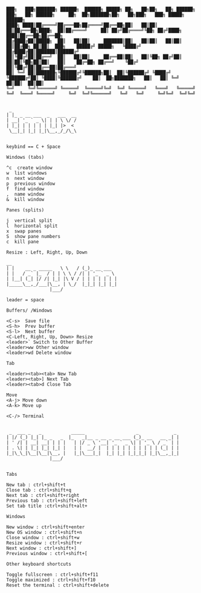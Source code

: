     ███╗   ███╗███████╗ ██████╗  ██████╗ █████╗ ██╗   ██╗██╗   ██╗ ██████╗ ███╗   ██╗ ██████╗     ██╗  ██╗███████╗██╗   ██╗███╗   ███╗ █████╗ ██████╗ 
    ████╗ ████║██╔════╝██╔═══██╗██╔════╝██╔══██╗██║   ██║██║   ██║██╔═══██╗████╗  ██║██╔════╝     ██║ ██╔╝██╔════╝╚██╗ ██╔╝████╗ ████║██╔══██╗██╔══██╗
    ██╔████╔██║█████╗  ██║   ██║██║     ███████║██║   ██║██║   ██║██║   ██║██╔██╗ ██║██║  ███╗    █████╔╝ █████╗   ╚████╔╝ ██╔████╔██║███████║██████╔╝
    ██║╚██╔╝██║██╔══╝  ██║   ██║██║     ██╔══██║██║   ██║╚██╗ ██╔╝██║   ██║██║╚██╗██║██║   ██║    ██╔═██╗ ██╔══╝    ╚██╔╝  ██║╚██╔╝██║██╔══██║██╔═══╝ 
    ██║ ╚═╝ ██║███████╗╚██████╔╝╚██████╗██║  ██║╚██████╔╝ ╚████╔╝ ╚██████╔╝██║ ╚████║╚██████╔╝    ██║  ██╗███████╗   ██║   ██║ ╚═╝ ██║██║  ██║██║     
    ╚═╝     ╚═╝╚══════╝ ╚═════╝  ╚═════╝╚═╝  ╚═╝ ╚═════╝   ╚═══╝   ╚═════╝ ╚═╝  ╚═══╝ ╚═════╝     ╚═╝  ╚═╝╚══════╝   ╚═╝   ╚═╝     ╚═╝╚═╝  ╚═╝╚═╝     
                                                                                                             
                                                                                                             
     _                                                                                                       
    | |_ _ __ ___  _   ___  __                                                                               
    | __| '_ ` _ \| | | \ \/ /                                                                               
    | |_| | | | | | |_| |>  <                                                                                
     \__|_| |_| |_|\__,_/_/\_\                                                                               
                                                                                                             
                                                                                                             
    keybind == C + Space                                                                                     
                                                                                                             
    Windows (tabs)                                                                                           
                                                                                                             
    ^c  create window                                                                                        
    w  list windows                                                                                          
    n  next window                                                                                           
    p  previous window                                                                                       
    f  find window                                                                                           
    ,  name window                                                                                           
    &  kill window                                                                                           
                                                                                                             
    Panes (splits)                                                                                           
                                                                                                             
    j  vertical split                                                                                        
    l  horizontal split                                                                                      
    x  swap panes                                                                                            
    S  show pane numbers                                                                                     
    c  kill pane                                                                                             
                                                                                                             
    Resize : Left, Right, Up, Down                                                                           
                                                                                                             
    __                                                                                                       
    | |    __ _ _____   \ \   / (_)_ __ ___                                                                  
    | |   / _` |_  / | | \ \ / /| | '_ ` _ \                                                                 
    | |__| (_| |/ /| |_| |\ V / | | | | | | |                                                                
    |_____\__,_/___|\__, | \_/  |_|_| |_| |_|                                                                
                    |___/                                                                                    
                                                                                                             
    leader = space                                                                                           
                                                                                                             
    Buffers/ /Windows                                                                                        
                                                                                                             
    <C-s>  Save file                                                                                         
    <S-h>  Prev buffer                                                                                       
    <S-l>  Next buffer                                                                                       
    <C-Left, Right, Up, Down> Resize                                                                         
    <leader>` Switch to Other Buffer                                                                         
    <leader>ww Other window                                                                                  
    <leader>wd Delete window                                                                                 
                                                                                                             
    Tab                                                                                                      
                                                                                                             
    <leader><tab><tab> New Tab                                                                               
    <leader><tab>] Next Tab                                                                                  
    <leader><tab>d Close Tab                                                                                 
                                                                                                             
    Move                                                                                                     
    <A-j> Move down                                                                                          
    <A-k> Move up                                                                                            
                                                                                                             
    <C-/> Terminal                                                                                           
                                                                                                             
                                                                                                             
     _  ___ _   _           _____                   _             _                                          
    | |/ (_) |_| |_ _   _  |_   _|__ _ __ _ __ ___ (_)_ __   __ _| |                                         
    | ' /| | __| __| | | |   | |/ _ \ '__| '_ ` _ \| | '_ \ / _` | |                                         
    | . \| | |_| |_| |_| |   | |  __/ |  | | | | | | | | | | (_| | |                                         
    |_|\_\_|\__|\__|\__, |   |_|\___|_|  |_| |_| |_|_|_| |_|\__,_|_|                                         
                    |___/                                                                                    
                                                                                                             
                                                                                                             
    Tabs                                                                                                     
                                                                                                             
    New tab : ctrl+shift+t                                                                                   
    Close tab : ctrl+shift+q                                                                                 
    Next tab : ctrl+shift+right                                                                              
    Previous tab : ctrl+shift+left                                                                           
    Set tab title :ctrl+shift+alt+                                                                           
                                                                                                             
    Windows                                                                                                  
                                                                                                             
    New window : ctrl+shift+enter                                                                            
    New OS window : ctrl+shift+n                                                                             
    Close window : ctrl+shift+w                                                                              
    Resize window : ctrl+shift+r                                                                             
    Next window : ctrl+shift+]                                                                               
    Previous window : ctrl+shift+[                                                                           
                                                                                                             
    Other keyboard shortcuts                                                                                 
                                                                                                             
    Toggle fullscreen : ctrl+shift+f11                                                                       
    Toggle maximized : ctrl+shift+f10                                                                        
    Reset the terminal : ctrl+shift+delete                                                                   
